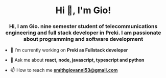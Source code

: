 <h1 align="center">Hi 👋, I'm Gio!</h1>
<h3 align="center">Hi, I am Gio. nine semester student of telecommunications engineering and full stack developer in Preki. I am passionate about programming and software development</h3>

- 🔭 I’m currently working on **Preki as Fullstack developer**

- 💬 Ask me about **react, node, javascript, typescript and python**

- 📫 How to reach me **smithgiovanni53@gmail.com**


